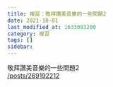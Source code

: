 ```yaml
---
title: 複習：敬拜讚美音樂的一些問題2
date: 2021-10-01
last_modified_at: 1633093200
category: 複習
tags: []
sidebar: 
---
```


<p>敬拜讚美音樂的一些問題2<br/>
<a href="/posts/269192212" target="_blank">/posts/269192212</a></p>
<p> </p>
